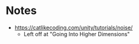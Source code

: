 # Notes

* https://catlikecoding.com/unity/tutorials/noise/
  * Left off at "Going Into Higher Dimensions"